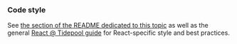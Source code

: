 ### Code style

See [the section of the README dedicated to this topic](../../README.md#linting--code-style 'Linting & Code Style') as well as the general [React @ Tidepool guide](http://developer.tidepool.io/docs/front-end/react/index.html 'Tidepool developer portal: React @ Tidepool') for React-specific style and best practices.
